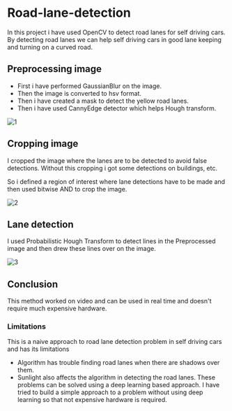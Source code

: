 # Road-lane-detection
In this project i have used OpenCV to detect road lanes for self driving cars. By detecting road lanes we can help self driving cars in good lane keeping and turning on a curved road.
## Preprocessing image
- First i have performed GaussianBlur on the image.
- Then the image is converted to hsv format.
- Then i have created a mask to detect the yellow road lanes.
- Then i have used CannyEdge detector which helps Hough transform.




![1](https://user-images.githubusercontent.com/85057931/170327066-0c79ff57-bec1-4b20-82a9-ec3d040ac650.png)

## Cropping image
I cropped the image where the lanes are to be detected to avoid false detections. Without this cropping i got some detections on buildings, etc.


So i defined a region of interest where lane detections have to be made and then used bitwise AND to crop the image.


![2](https://user-images.githubusercontent.com/85057931/170327709-434eb794-0a12-4377-8370-6d77140d687c.png)

## Lane detection
I used Probabilistic Hough Transform to detect lines in the Preprocessed image and then drew these lines over on the image.

![3](https://user-images.githubusercontent.com/85057931/170327566-c811baef-b827-4120-8fb7-312545f41582.png)

## Conclusion
This method worked on video and can be used in real time and doesn't require much expensive hardware.

### Limitations
This is a naive approach to road lane detection problem in self driving cars and has its limitations

- Algorithm has trouble finding road lanes when there are shadows over them.
- Sunlight also affects the algorithm in detecting the road lanes.
These problems can be solved using a deep learning based approach. I have tried to build a simple approach to a problem without using deep learning so that not expensive hardware is required.
